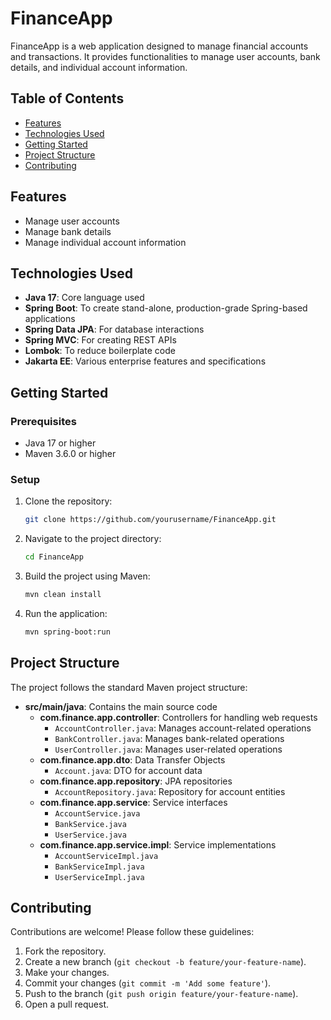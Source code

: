 # FinanceApp

FinanceApp is a web application designed to manage financial accounts and transactions. It provides functionalities to
manage user accounts, bank details, and individual account information.

## Table of Contents

- [Features](#features)
- [Technologies Used](#technologies-used)
- [Getting Started](#getting-started)
- [Project Structure](#project-structure)
- [Contributing](#contributing)

## Features

- Manage user accounts
- Manage bank details
- Manage individual account information

## Technologies Used

- **Java 17**: Core language used
- **Spring Boot**: To create stand-alone, production-grade Spring-based applications
- **Spring Data JPA**: For database interactions
- **Spring MVC**: For creating REST APIs
- **Lombok**: To reduce boilerplate code
- **Jakarta EE**: Various enterprise features and specifications

## Getting Started

### Prerequisites

- Java 17 or higher
- Maven 3.6.0 or higher

### Setup

1. Clone the repository:
   ```sh
   git clone https://github.com/yourusername/FinanceApp.git
   ```
2. Navigate to the project directory:
   ```sh
   cd FinanceApp
   ```
3. Build the project using Maven:
   ```sh
   mvn clean install
   ```
4. Run the application:
   ```sh
   mvn spring-boot:run
   ```


## Project Structure

The project follows the standard Maven project structure:

- **src/main/java**: Contains the main source code
    - **com.finance.app.controller**: Controllers for handling web requests
        - `AccountController.java`: Manages account-related operations
        - `BankController.java`: Manages bank-related operations
        - `UserController.java`: Manages user-related operations
    - **com.finance.app.dto**: Data Transfer Objects
        - `Account.java`: DTO for account data
    - **com.finance.app.repository**: JPA repositories
        - `AccountRepository.java`: Repository for account entities
    - **com.finance.app.service**: Service interfaces
        - `AccountService.java`
        - `BankService.java`
        - `UserService.java`
    - **com.finance.app.service.impl**: Service implementations
        - `AccountServiceImpl.java`
        - `BankServiceImpl.java`
        - `UserServiceImpl.java`

## Contributing

Contributions are welcome! Please follow these guidelines:

1. Fork the repository.
2. Create a new branch (`git checkout -b feature/your-feature-name`).
3. Make your changes.
4. Commit your changes (`git commit -m 'Add some feature'`).
5. Push to the branch (`git push origin feature/your-feature-name`).
6. Open a pull request.
